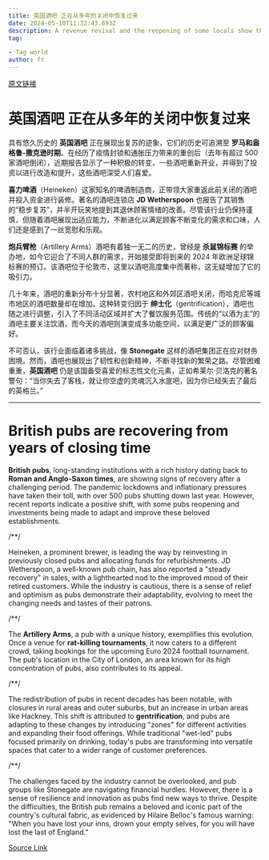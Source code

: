 ```yaml
---
title: 英国酒吧 正在从多年的关闭中恢复过来
date: 2024-05-10T11:32:43.693Z
description: A revenue revival and the reopening of some locals show that an old institution is adapting
tag: 

- Tag world
author: ft
---
```


[原文链接](https://ft.com/content/6f11b1b9-37a2-487a-bdf2-53a7e4603f5e)

# **英国酒吧** 正在从多年的关闭中恢复过来

具有悠久历史的 **英国酒吧** 正在展现出复苏的迹象，它们的历史可追溯至 **罗马和盎格鲁-撒克逊时期**。在经历了疫情封锁和通胀压力带来的重创后（去年有超过 500 家酒吧倒闭），近期报告显示了一种积极的转变，一些酒吧重新开业，并得到了投资以进行改造和提升，这些酒吧深受人们喜爱。

**喜力啤酒**（Heineken）这家知名的啤酒制造商，正带领大家重返此前关闭的酒吧并投入资金进行装修。著名的酒吧连锁店 **JD Wetherspoon** 也报告了其销售的“稳步复苏”，并半开玩笑地提到其退休顾客情绪的改善。尽管该行业仍保持谨慎，但随着酒吧展现出适应能力，不断进化以满足顾客不断变化的需求和口味，人们还是感到了一丝宽慰和乐观。

**炮兵臂枪**（Artillery Arms）酒吧有着独一无二的历史，曾经是 **杀鼠锦标赛** 的举办地，如今它迎合了不同人群的需求，开始接受即将到来的 2024 年欧洲足球锦标赛的预订。该酒吧位于伦敦市，这里以酒吧高度集中而著称，这无疑增加了它的吸引力。

几十年来，酒吧的重新分布十分显著，农村地区和外郊区酒吧关闭，而哈克尼等城市地区的酒吧数量却在增加。这种转变归因于 **绅士化**（gentrification），酒吧也随之进行调整，引入了不同活动区域并扩大了餐饮服务范围。传统的“以酒为主”的酒吧主要关注饮酒，而今天的酒吧则演变成多功能空间，以满足更广泛的顾客偏好。

不可否认，该行业面临着诸多挑战，像 **Stonegate** 这样的酒吧集团正在应对财务困境。然而，酒吧也展现出了韧性和创新精神，不断寻找新的繁荣之路。尽管困难重重，**英国酒吧** 仍是该国备受喜爱的标志性文化元素，正如希莱尔·贝洛克的著名警句：“当你失去了客栈，就让你空虚的灵魂沉入水底吧，因为你已经失去了最后的英格兰。”

---

# British pubs are recovering from years of closing time

**British pubs**, long-standing institutions with a rich history dating back to **Roman and Anglo-Saxon times**, are showing signs of recovery after a challenging period. The pandemic lockdowns and inflationary pressures have taken their toll, with over 500 pubs shutting down last year. However, recent reports indicate a positive shift, with some pubs reopening and investments being made to adapt and improve these beloved establishments. 

/**/

Heineken, a prominent brewer, is leading the way by reinvesting in previously closed pubs and allocating funds for refurbishments. JD Wetherspoon, a well-known pub chain, has also reported a "steady recovery" in sales, with a lighthearted nod to the improved mood of their retired customers. While the industry is cautious, there is a sense of relief and optimism as pubs demonstrate their adaptability, evolving to meet the changing needs and tastes of their patrons. 

/**/

The **Artillery Arms**, a pub with a unique history, exemplifies this evolution. Once a venue for **rat-killing tournaments**, it now caters to a different crowd, taking bookings for the upcoming Euro 2024 football tournament. The pub's location in the City of London, an area known for its high concentration of pubs, also contributes to its appeal. 

/**/

The redistribution of pubs in recent decades has been notable, with closures in rural areas and outer suburbs, but an increase in urban areas like Hackney. This shift is attributed to **gentrification**, and pubs are adapting to these changes by introducing "zones" for different activities and expanding their food offerings. While traditional "wet-led" pubs focused primarily on drinking, today's pubs are transforming into versatile spaces that cater to a wider range of customer preferences. 

/**/

The challenges faced by the industry cannot be overlooked, and pub groups like Stonegate are navigating financial hurdles. However, there is a sense of resilience and innovation as pubs find new ways to thrive. Despite the difficulties, the British pub remains a beloved and iconic part of the country's cultural fabric, as evidenced by Hilaire Belloc's famous warning: "When you have lost your inns, drown your empty selves, for you will have lost the last of England."

[Source Link](https://ft.com/content/6f11b1b9-37a2-487a-bdf2-53a7e4603f5e)

